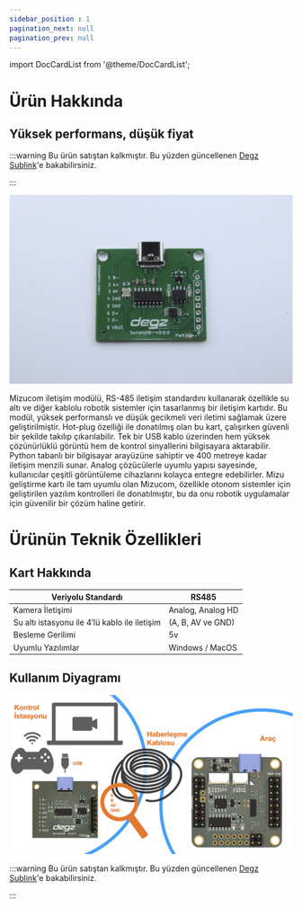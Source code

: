 ```yaml
---
sidebar_position : 1
pagination_next: null
pagination_prev: null
---
```


import DocCardList from '@theme/DocCardList';

# Ürün Hakkında

## Yüksek performans, düşük fiyat


:::warning
Bu ürün satıştan kalkmıştır. Bu yüzden güncellenen [Degz Sublink](https://degzrobotics.com/product/iletisim-karti-degz-sublink/)'e bakabilirsiniz.  

:::

![Mizucom iletişim Modülü](./image/serialusb3-Buyuk.jpg)

Mizucom iletişim modülü, RS-485 iletişim standardını kullanarak özellikle su altı ve diğer kablolu robotik sistemler için tasarlanmış bir iletişim kartıdır. Bu modül, yüksek performanslı ve düşük gecikmeli veri iletimi sağlamak üzere geliştirilmiştir. Hot-plug özelliği ile donatılmış olan bu kart, çalışırken güvenli bir şekilde takılıp çıkarılabilir. Tek bir USB kablo üzerinden hem yüksek çözünürlüklü görüntü hem de kontrol sinyallerini bilgisayara aktarabilir. Python tabanlı bir bilgisayar arayüzüne sahiptir ve 400 metreye kadar iletişim menzili sunar. Analog çözücülerle uyumlu yapısı sayesinde, kullanıcılar çeşitli görüntüleme cihazlarını kolayca entegre edebilirler. Mizu geliştirme kartı ile tam uyumlu olan Mizucom, özellikle otonom sistemler için geliştirilen yazılım kontrolleri ile donatılmıştır, bu da onu robotik uygulamalar için güvenilir bir çözüm haline getirir.

# Ürünün Teknik Özellikleri

## Kart Hakkında

| Veriyolu Standardı                             | RS485             |
|------------------------------------------------|-------------------|
| Kamera İletişimi                               | Analog, Analog HD |
| Su altı istasyonu ile 4’lü kablo ile iletişim  | (A, B, AV ve GND) |
| Besleme Gerilimi                               | 5v                |
| Uyumlu Yazılımlar                              | Windows / MacOS   |



## Kullanım Diyagramı

![Kullanım Diagramı](./image/Sublink-L-Diagram-Datasheet.jpeg)

:::warning
Bu ürün satıştan kalkmıştır. Bu yüzden güncellenen [Degz Sublink](https://degzrobotics.com/product/iletisim-karti-degz-sublink/)'e bakabilirsiniz.  

:::

